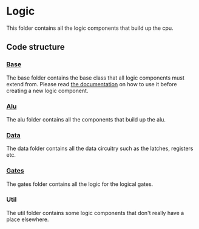 # Logic
This folder contains all the logic components that build up the cpu.

## Code structure

### [Base](./base/README.md)
The base folder contains the base class that all logic components must extend from.
Please read [the documentation](./base/README.md) on how to use it before creating a new logic component.

### [Alu](./alu/README.md)
The alu folder contains all the components that build up the alu.

### [Data](./data/README.md)
The data folder contains all the data circuitry such as the latches, registers etc.

### [Gates](./gates/README.md)
The gates folder contains all the logic for the logical gates.

### Util
The util folder contains some logic components that don't really have a place elsewhere.